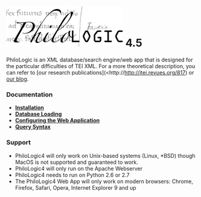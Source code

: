 ![alt text](www/app/assets/img/philo.png) 4.5
===========

PhiloLogic is an XML database/search engine/web app that is designed 
for the particular difficulties of TEI XML.  For a more theoretical 
description, you can refer to [our research publications](<http://http://jtei.revues.org/817) or [our blog](<http://artfl.blogspot.com>).


### Documentation ###
* [**Installation**](docs/installation.md)
* [**Database Loading**](docs/database_loading.md)
* [**Configuring the Web Application**](docs/configure_web_app.md)
* [**Query Syntax**](docs/query_syntax.md)


### Support ###
* PhiloLogic4 will only work on Unix-based systems (Linux, *BSD) though MacOS is not supported and guaranteed to work.
* PhiloLogic4 will only run on the Apache Webserver
* PhiloLogic4 needs to run on Python 2.6 or 2.7
* The PhiloLogic4 Web App will only work on modern browsers: Chrome, Firefox, Safari, Opera, Internet Explorer 9 and up
